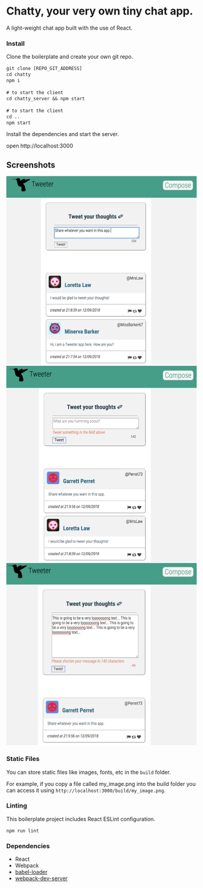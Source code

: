 Chatty, your very own tiny chat app.
=====================

A light-weight chat app built with the use of React.

### Install

Clone the boilerplate and create your own git repo.

```
git clone [REPO_GIT_ADDRESS]
cd chatty
npm i

# to start the client
cd chatty_server && npm start

# to start the client
cd ..
npm start

```

Install the dependencies and start the server.

open http://localhost:3000


## Screenshots
!["Empty chat"](https://github.com/maxnechaev/tweeter/blob/master/public/images/normal_tweet.png)
!["Different username colors"](https://github.com/maxnechaev/tweeter/blob/master/public/images/error_empty_tweet.png)
!["Anonymous user sends a message"](https://github.com/maxnechaev/tweeter/blob/master/public/images/error_long_tweet.png)

### Static Files

You can store static files like images, fonts, etc in the `build` folder.

For example, if you copy a file called my_image.png into the build folder you can access it using `http://localhost:3000/build/my_image.png`.

### Linting

This boilerplate project includes React ESLint configuration.

```
npm run lint
```

### Dependencies

* React
* Webpack
* [babel-loader](https://github.com/babel/babel-loader)
* [webpack-dev-server](https://github.com/webpack/webpack-dev-server)
